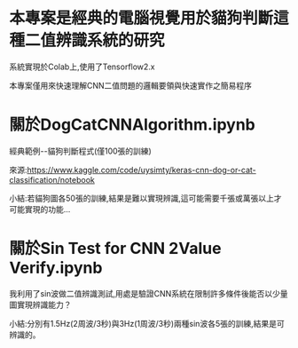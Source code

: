 # 本專案是經典的電腦視覺用於貓狗判斷這種二值辨識系統的研究

系統實現於Colab上,使用了Tensorflow2.x

本專案僅用來快速理解CNN二值問題的邏輯要領與快速實作之簡易程序

# 關於DogCatCNNAlgorithm.ipynb

經典範例--貓狗判斷程式(僅100張的訓練)

來源:https://www.kaggle.com/code/uysimty/keras-cnn-dog-or-cat-classification/notebook

小結:若貓狗圖各50張的訓練,結果是難以實現辨識,這可能需要千張或萬張以上才可能實現的功能...

# 關於Sin Test for CNN 2Value Verify.ipynb

我利用了sin波做二值辨識測試,用處是驗證CNN系統在限制許多條件後能否以少量圖實現辨識能力？

小結:分別有1.5Hz(2周波/3秒)與3Hz(1周波/3秒)兩種sin波各5張的訓練,結果是可辨識的。
